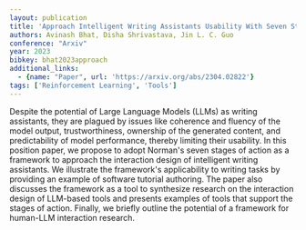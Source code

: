 ```yaml
---
layout: publication
title: 'Approach Intelligent Writing Assistants Usability With Seven Stages Of Action'
authors: Avinash Bhat, Disha Shrivastava, Jin L. C. Guo
conference: "Arxiv"
year: 2023
bibkey: bhat2023approach
additional_links:
  - {name: "Paper", url: 'https://arxiv.org/abs/2304.02822'}
tags: ['Reinforcement Learning', 'Tools']
---
```

Despite the potential of Large Language Models (LLMs) as writing assistants,
they are plagued by issues like coherence and fluency of the model output,
trustworthiness, ownership of the generated content, and predictability of
model performance, thereby limiting their usability. In this position paper, we
propose to adopt Norman's seven stages of action as a framework to approach the
interaction design of intelligent writing assistants. We illustrate the
framework's applicability to writing tasks by providing an example of software
tutorial authoring. The paper also discusses the framework as a tool to
synthesize research on the interaction design of LLM-based tools and presents
examples of tools that support the stages of action. Finally, we briefly
outline the potential of a framework for human-LLM interaction research.
